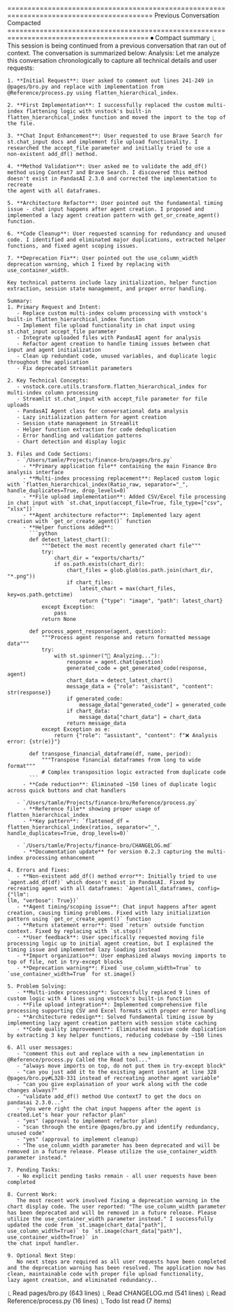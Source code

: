 ========================================================================================== Previous Conversation Compacted =========================================================================================
⏺ Compact summary
  ⎿ This session is being continued from a previous conversation that ran out of context. The conversation is summarized below:
    Analysis:
    Let me analyze this conversation chronologically to capture all technical details and user requests:

    1. **Initial Request**: User asked to comment out lines 241-249 in @pages/bro.py and replace with implementation from @Reference/process.py using flatten_hierarchical_index.

    2. **First Implementation**: I successfully replaced the custom multi-index flattening logic with vnstock's built-in flatten_hierarchical_index function and moved the import to the top of the file.

    3. **Chat Input Enhancement**: User requested to use Brave Search for st.chat_input docs and implement file upload functionality. I researched the accept_file parameter and initially tried to use a
    non-existent add_df() method.

    4. **Method Validation**: User asked me to validate the add_df() method using Context7 and Brave Search. I discovered this method doesn't exist in PandasAI 2.3.0 and corrected the implementation to recreate
    the agent with all dataframes.

    5. **Architecture Refactor**: User pointed out the fundamental timing issue - chat input happens after agent creation. I proposed and implemented a lazy agent creation pattern with get_or_create_agent()
    function.

    6. **Code Cleanup**: User requested scanning for redundancy and unused code. I identified and eliminated major duplications, extracted helper functions, and fixed agent scoping issues.

    7. **Deprecation Fix**: User pointed out the use_column_width deprecation warning, which I fixed by replacing with use_container_width.

    Key technical patterns include lazy initialization, helper function extraction, session state management, and proper error handling.

    Summary:
    1. Primary Request and Intent:
       - Replace custom multi-index column processing with vnstock's built-in flatten_hierarchical_index function
       - Implement file upload functionality in chat input using st.chat_input accept_file parameter
       - Integrate uploaded files with PandasAI agent for analysis
       - Refactor agent creation to handle timing issues between chat input and agent initialization
       - Clean up redundant code, unused variables, and duplicate logic throughout the application
       - Fix deprecated Streamlit parameters

    2. Key Technical Concepts:
       - vnstock.core.utils.transform.flatten_hierarchical_index for multi-index column processing
       - Streamlit st.chat_input with accept_file parameter for file uploads
       - PandasAI Agent class for conversational data analysis
       - Lazy initialization pattern for agent creation
       - Session state management in Streamlit
       - Helper function extraction for code deduplication
       - Error handling and validation patterns
       - Chart detection and display logic

    3. Files and Code Sections:
       - `/Users/tamle/Projects/finance-bro/pages/bro.py`
         - **Primary application file** containing the main Finance Bro analysis interface
         - **Multi-index processing replacement**: Replaced custom logic with `flatten_hierarchical_index(Ratio_raw, separator="_", handle_duplicates=True, drop_levels=0)`
         - **File upload implementation**: Added CSV/Excel file processing in chat input with `st.chat_input(accept_file=True, file_type=["csv", "xlsx"])`
         - **Agent architecture refactor**: Implemented lazy agent creation with `get_or_create_agent()` function
         - **Helper functions added**:
           ```python
           def detect_latest_chart():
               """Detect the most recently generated chart file"""
               try:
                   chart_dir = "exports/charts/"
                   if os.path.exists(chart_dir):
                       chart_files = glob.glob(os.path.join(chart_dir, "*.png"))
                       if chart_files:
                           latest_chart = max(chart_files, key=os.path.getctime)
                           return {"type": "image", "path": latest_chart}
               except Exception:
                   pass
               return None

           def process_agent_response(agent, question):
               """Process agent response and return formatted message data"""
               try:
                   with st.spinner("🤖 Analyzing..."):
                       response = agent.chat(question)
                       generated_code = get_generated_code(response, agent)
                       chart_data = detect_latest_chart()
                       message_data = {"role": "assistant", "content": str(response)}
                       if generated_code:
                           message_data["generated_code"] = generated_code
                       if chart_data:
                           message_data["chart_data"] = chart_data
                       return message_data
               except Exception as e:
                   return {"role": "assistant", "content": f"❌ Analysis error: {str(e)}"}

           def transpose_financial_dataframe(df, name, period):
               """Transpose financial dataframes from long to wide format"""
               # Complex transposition logic extracted from duplicate code
           ```
         - **Code reduction**: Eliminated ~150 lines of duplicate logic across quick buttons and chat handlers

       - `/Users/tamle/Projects/finance-bro/Reference/process.py`
         - **Reference file** showing proper usage of flatten_hierarchical_index
         - **Key pattern**: `flattened_df = flatten_hierarchical_index(ratios, separator="_", handle_duplicates=True, drop_levels=0)`

       - `/Users/tamle/Projects/finance-bro/CHANGELOG.md`
         - **Documentation update** for version 0.2.3 capturing the multi-index processing enhancement

    4. Errors and fixes:
       - **Non-existent add_df() method error**: Initially tried to use `agent.add_df(df)` which doesn't exist in PandasAI. Fixed by recreating agent with all dataframes: `Agent(all_dataframes, config={"llm":
    llm, "verbose": True})`
       - **Agent timing/scoping issue**: Chat input happens after agent creation, causing timing problems. Fixed with lazy initialization pattern using `get_or_create_agent()` function
       - **Return statement error**: Used `return` outside function context. Fixed by replacing with `st.stop()`
       - **User feedback**: User specifically requested moving file processing logic up to initial agent creation, but I explained the timing issue and implemented lazy loading instead
       - **Import organization**: User emphasized always moving imports to top of file, not in try-except blocks
       - **Deprecation warning**: Fixed `use_column_width=True` to `use_container_width=True` for st.image()

    5. Problem Solving:
       - **Multi-index processing**: Successfully replaced 9 lines of custom logic with 4 lines using vnstock's built-in function
       - **File upload integration**: Implemented comprehensive file processing supporting CSV and Excel formats with proper error handling
       - **Architecture redesign**: Solved fundamental timing issue by implementing lazy agent creation pattern with session state caching
       - **Code quality improvement**: Eliminated massive code duplication by extracting 3 key helper functions, reducing codebase by ~150 lines

    6. All user messages:
       - "comment this out and replace with a new implementation in @Reference/process.py Called the Read tool..."
       - "always move imports on top, do not put them in try-except block"
       - "can you just add it to the existing agent instant at line 328 @pages/bro.py#L328-331 instead of recreating another agent variable"
       - "can you give explaination of your work along with the code changes always?"
       - "validate add_df() method Use context7 to get the docs on pandasai 2.3.0..."
       - "you were right the chat input happens after the agent is created.Let's hear your refactor plan"
       - "yes" (approval to implement refactor plan)
       - "scan through the entire @pages/bro.py and identify redundancy, unused code"
       - "yes" (approval to implement cleanup)
       - "The use_column_width parameter has been deprecated and will be removed in a future release. Please utilize the use_container_width parameter instead."

    7. Pending Tasks:
       - No explicit pending tasks remain - all user requests have been completed

    8. Current Work:
       The most recent work involved fixing a deprecation warning in the chart display code. The user reported: "The use_column_width parameter has been deprecated and will be removed in a future release. Please
    utilize the use_container_width parameter instead." I successfully updated the code from `st.image(chart_data["path"], use_column_width=True)` to `st.image(chart_data["path"], use_container_width=True)` in
    the chat input handler.

    9. Optional Next Step:
       No next steps are required as all user requests have been completed and the deprecation warning has been resolved. The application now has clean, maintainable code with proper file upload functionality,
    lazy agent creation, and eliminated redundancy..
  ⎿  Read pages/bro.py (643 lines)
  ⎿  Read CHANGELOG.md (541 lines)
  ⎿  Read Reference/process.py (16 lines)
  ⎿  Todo list read (7 items)